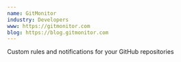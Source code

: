 ```yaml
---
name: GitMonitor
industry: Developers
www: https://gitmonitor.com
blog: https://blog.gitmonitor.com
---
```

Custom rules and notifications for your GitHub repositories
